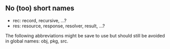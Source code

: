 ## No (too) short names

- rec: record, recursive, ...?
- res: resource, response, resolver, result, ...?


The following abbreviations might be save to use but should still be avoided in
global names: obj, pkg, src.
